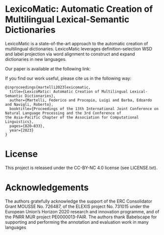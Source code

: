 # LexicoMatic: Automatic Creation of Multilingual Lexical-Semantic Dictionaries

LexicoMatic is a state-of-the-art approach to the automatic creation of multilingual dictionaries. LexicoMatic leverages definition-selection WSD and label projection via word alignment to construct and expand dictionaries in new languages.

Our paper is available at the following link: 

If you find our work useful, please cite us in the following way:

```
@inproceedings{martelli2023lexicomatic,
  title={LexicoMatic: Automatic Creation of Multilingual Lexical-Semantic Dictionaries},
  author={Martelli, Federico and Procopio, Luigi and Barba, Edoardo and Navigli, Roberto},
  booktitle={Proceedings of the 13th International Joint Conference on Natural Language Processing and the 3rd Conference of
the Asia-Pacific Chapter of the Association for Computational Linguistics},
  pages={820–833},
  year={2023}
}
```

# License

This project is released under the CC-BY-NC 4.0 license (see LICENSE.txt).

# Acknowledgements

The authors gratefully acknowledge the support of the ERC Consolidator Grant MOUSSE No. 726487, of the ELEXIS project No. 731015 under the European Union’s Horizon 2020 research and innovation programme, and of the PNRR MUR
project PE0000013-FAIR. The authors thank Babelscape for supporting and performing the annotation and evaluation work in many languages

